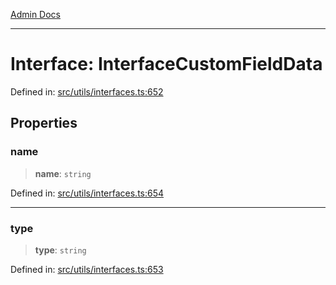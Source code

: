 [Admin Docs](/)

***

# Interface: InterfaceCustomFieldData

Defined in: [src/utils/interfaces.ts:652](https://github.com/PalisadoesFoundation/talawa-admin/blob/main/src/utils/interfaces.ts#L652)

## Properties

### name

> **name**: `string`

Defined in: [src/utils/interfaces.ts:654](https://github.com/PalisadoesFoundation/talawa-admin/blob/main/src/utils/interfaces.ts#L654)

***

### type

> **type**: `string`

Defined in: [src/utils/interfaces.ts:653](https://github.com/PalisadoesFoundation/talawa-admin/blob/main/src/utils/interfaces.ts#L653)
